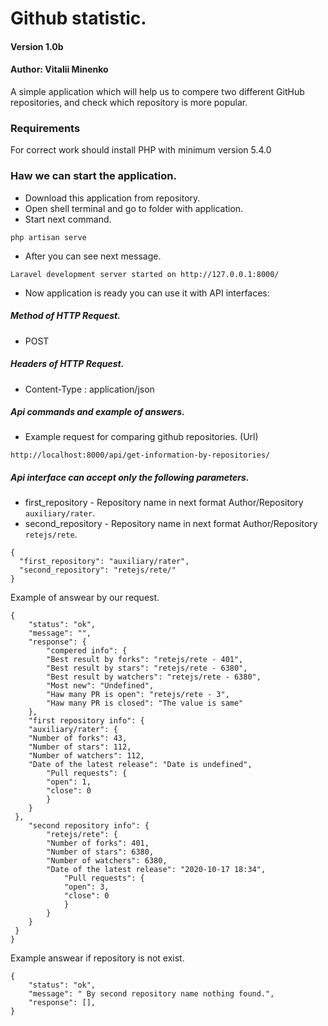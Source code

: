 # Github statistic.
#### Version 1.0b
#### Author: Vitalii Minenko

A simple application which will help us to compere two different GitHub repositories, and check which repository is more popular.


### Requirements
For correct work should install PHP with minimum version 5.4.0

### Haw we can start the application.
* Download this application from repository.
* Open shell terminal and go to folder with application.
* Start next command.

```
php artisan serve
``` 
* After you can see next message.

```
Laravel development server started on http://127.0.0.1:8000/
``` 

* Now application is ready you can use it with API interfaces:

##### Method of HTTP Request.

* POST

##### Headers of HTTP Request.
* Content-Type : application/json

##### Api commands and example of answers.

* Example request for comparing github repositories. (Url)

```
http://localhost:8000/api/get-information-by-repositories/
```

##### Api interface can accept only the following parameters.
* first_repository - Repository name in next format Author/Repository `auxiliary/rater`.
* second_repository - Repository name in next format Author/Repository `retejs/rete`.

```
{
  "first_repository": "auxiliary/rater",
  "second_repository": "retejs/rete/"
}
```

Example of answear by our request. 

```
{
    "status": "ok",
    "message": "",
    "response": {
        "compered info": {
        "Best result by forks": "retejs/rete - 401",
        "Best result by stars": "retejs/rete - 6380",
        "Best result by watchers": "retejs/rete - 6380",
        "Most new": "Undefined",
        "Haw many PR is open": "retejs/rete - 3",
        "Haw many PR is closed": "The value is same"
    },
    "first repository info": {
    "auxiliary/rater": {
    "Number of forks": 43,
    "Number of stars": 112,
    "Number of watchers": 112,
    "Date of the latest release": "Date is undefined",
        "Pull requests": {
        "open": 1,
        "close": 0
        }
    }
 },
    "second repository info": {
        "retejs/rete": {
        "Number of forks": 401,
        "Number of stars": 6380,
        "Number of watchers": 6380,
        "Date of the latest release": "2020-10-17 18:34",
            "Pull requests": {
            "open": 3,
            "close": 0
            }
        }
    }
 }   
}
```
Example answear if repository is not exist.
```
{
    "status": "ok",
    "message": " By second repository name nothing found.",
    "response": [],
}
```



